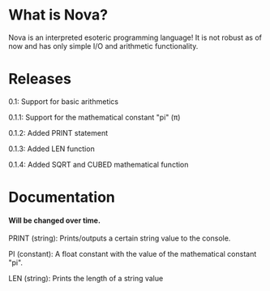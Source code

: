 # What is Nova?
Nova is an interpreted esoteric programming language! It is not robust as of now and has only simple I/O and arithmetic functionality.

# Releases

0.1:
Support for basic arithmetics

0.1.1:
Support for the mathematical constant "pi" (π)

0.1.2:
Added PRINT statement

0.1.3:
Added LEN function

0.1.4:
Added SQRT and CUBED mathematical function

# Documentation
#### Will be changed over time.

PRINT (string):
Prints/outputs a certain string value to the console.

PI (constant):
A float constant with the value of the mathematical constant "pi".

LEN (string):
Prints the length of a string value